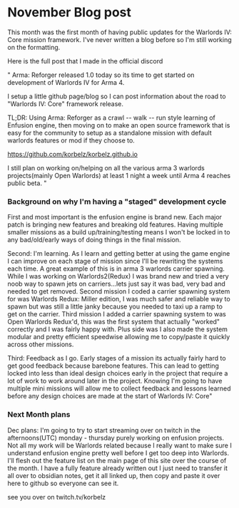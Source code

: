 # November Blog post

This month was the first month of having public updates for the Warlords IV: Core mission framework. I've never written a blog before so I'm still working on the formatting. 

Here is the full post that I made in the official discord

" Arma: Reforger released 1.0 today so its time to get started on development of Warlords IV for Arma 4.

I setup a little github page/blog so I can post information about the road to "Warlords IV: Core" framework release. 

TL;DR: Using Arma: Reforger as a crawl -- walk -- run style learning of Enfusion engine, then moving on to make  an open source framework that is easy for the community to setup as a standalone mission with default warlords features or mod if they choose to. 

https://github.com/korbelz/korbelz.github.io


I still plan on working on/helping on all the various arma 3 warlords projects(mainly Open Warlords) at least 1 night a week until Arma 4 reaches public beta. 
"


### Background on why I'm having a "staged" development cycle

First and most important is the enfusion engine is brand new. Each major patch is bringing new features and breaking old features. Having multiple smaller missions as a build up/training/testing means I won't be locked in to any bad/old/early ways of doing things in the final mission. 

Second: I'm learning. As I learn and getting better at using the game engine I can improve on each stage of mission since I'll be rewriting the systems each time. A great example of this is in arma 3 warlords carrier spawning. While I was working on Warlords2(Redux) I was brand new and tried a very noob way to spawn jets on carriers...lets just say it was bad, very bad and needed to get removed. Second mission I coded a carrier spawning system for was Warlords Redux: Miller edition, I was much safer and reliable way to spawn but was still a little janky because you needed to taxi up a ramp to get on the carrier. Third mission I added a carrier spawning system to was Open Warlords Redux'd, this was the first system that actually "worked" correctly and I was fairly happy with. Plus side was I also made the system modular and pretty efficient speedwise allowing me to copy/paste it quickly across other missions.  

Third: Feedback as I go. Early stages of a mission its actually fairly hard to get good feedback because barebone features. This can lead to getting locked into less than ideal design choices early in the project that require a lot of work to work around later in the project. Knowing I'm going to have multiple mini missions will allow me to collect feedback and lessons learned before any design choices are made at the start of Warlords IV: Core" 

### Next Month plans

Dec plans: I'm going to try to start streaming over on twitch in the afternoons(UTC) monday - thursday purely working on enfusion projects. Not all my work will be Warlords related because I really want to make sure I understand enfusion engine pretty well before I get too deep into Warlords. I'll flesh out the feature list on the main page of this site over the course of the month. I have a fully feature already written out I just need to transfer it all over to obsidian notes, get it all linked up, then copy and paste it over here to github so everyone can see it. 

see you over on twitch.tv/korbelz 